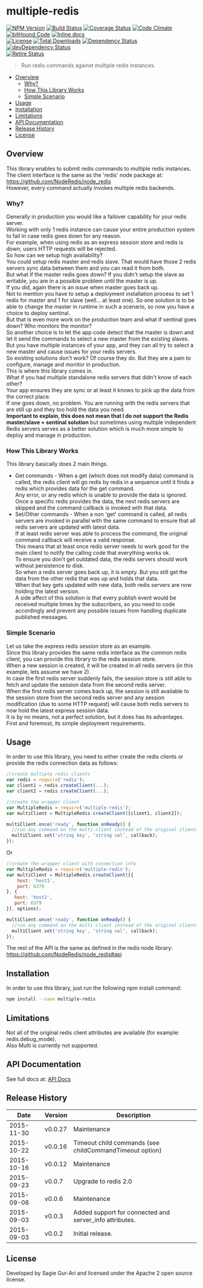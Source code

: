 # multiple-redis

[![NPM Version](http://img.shields.io/npm/v/multiple-redis.svg?style=flat)](https://www.npmjs.org/package/multiple-redis) [![Build Status](https://travis-ci.org/sagiegurari/multiple-redis.svg)](http://travis-ci.org/sagiegurari/multiple-redis) [![Coverage Status](https://coveralls.io/repos/sagiegurari/multiple-redis/badge.svg)](https://coveralls.io/r/sagiegurari/multiple-redis) [![Code Climate](https://codeclimate.com/github/sagiegurari/multiple-redis/badges/gpa.svg)](https://codeclimate.com/github/sagiegurari/multiple-redis) [![bitHound Code](https://www.bithound.io/github/sagiegurari/multiple-redis/badges/code.svg)](https://www.bithound.io/github/sagiegurari/multiple-redis) [![Inline docs](http://inch-ci.org/github/sagiegurari/multiple-redis.svg?branch=master)](http://inch-ci.org/github/sagiegurari/multiple-redis)<br>
[![License](https://img.shields.io/npm/l/multiple-redis.svg?style=flat)](https://github.com/sagiegurari/multiple-redis/blob/master/LICENSE) [![Total Downloads](https://img.shields.io/npm/dt/multiple-redis.svg?style=flat)](https://www.npmjs.org/package/multiple-redis) [![Dependency Status](https://david-dm.org/sagiegurari/multiple-redis.svg)](https://david-dm.org/sagiegurari/multiple-redis) [![devDependency Status](https://david-dm.org/sagiegurari/multiple-redis/dev-status.svg)](https://david-dm.org/sagiegurari/multiple-redis#info=devDependencies)<br>
[![Retire Status](http://retire.insecurity.today/api/image?uri=https://raw.githubusercontent.com/sagiegurari/multiple-redis/master/package.json)](http://retire.insecurity.today/api/image?uri=https://raw.githubusercontent.com/sagiegurari/multiple-redis/master/package.json)

> Run redis commands against multiple redis instances.

* [Overview](#overview)
  * [Why?](#why)
  * [How This Library Works](#howlibworks)
  * [Simple Scenario](#scenario)
* [Usage](#usage)
* [Installation](#installation)
* [Limitations](#limitations)
* [API Documentation](docs/api.md)
* [Release History](#history)
* [License](#license)

<a name="overview"></a>
## Overview
This library enables to submit redis commands to multiple redis instances.<br>
The client interface is the same as the 'redis' node package at: https://github.com/NodeRedis/node_redis<br>
However, every command actually invokes multiple redis backends.

<a name="why"></a>
### Why?
Generally in production you would like a failover capability for your redis server.<br>
Working with only 1 redis instance can cause your entire production system to fail in case redis goes down for any reason.<br>
For example, when using redis as an express session store and redis is down, users HTTP requests will be rejected.<br>
So how can we setup high availability?<br>
You could setup redis master and redis slave. That would have those 2 redis servers sync data between them and you can read it from both.<br>
But what if the master redis goes down? If you didn't setup the slave as writable, you are in a possible problem until the master is up.<br>
If you did, again there is an issue when master goes back up.<br>
Not to mention you have to setup a deployment installation process to set 1 redis for master and 1 for slave (well... at least one).
So one solution is to be able to change the master in runtime in such a scenario, so now you have a choice to deploy sentinal.<br>
But that is even more work on the production team and what if sentinal goes down? Who monitors the monitor?<br>
So another choice is to let the app code detect that the master is down and let it send the commands to select a new master from the existing slaves.<br>
But you have multiple instances of your app, and they can all try to select a new master and cause issues for your redis servers.<br>
So existing solutions don't work? Of course they do. But they are a pain to configure, manage and monitor in production.<br>
This is where this library comes in.<br>
What if you had multiple standalone redis servers that didn't know of each other?<br>
Your app ensures they are sync or at least it knows to pick up the data from the correct place.<br>
If one goes down, no problem. You are running with the redis servers that are still up and they too hold the data you need.<br>
**Important to explain, this does not mean that I do not support the Redis master/slave + sentinal solution** but sometimes using multiple
independent Redis servers serves as a better solution which is much more simple to deploy and manage in production.

<a name="howlibworks"></a>
### How This Library Works
This library basically does 2 main things.
* Get commands - When a get (which does not modify data) command is called, the redis client will go redis by redis in a sequence until
it finds a redis which provides data for the get command.<br>
Any error, or any redis which is unable to provide the data is ignored.<br>
Once a specific redis provides the data, the next redis servers are skipped and the command callback is invoked with that data.
* Set/Other commands - When a non 'get' command is called, all redis servers are invoked in parallel with the same command to
ensure that all redis servers are updated with latest data.<br>
If at least redis server was able to process the command, the original command callback will receive a valid response.<br>
This means that at least once redis server needs to work good for the main client to notify the calling code that everything works ok.<br>
To ensure you don't get outdated data, the redis servers should work without persistence to disk.<br>
So when a redis server goes back up, it is empty. But you still get the data from the other redis that was up and holds that data.<br>
When that key gets updated with new data, both redis servers are now holding the latest version.<br>
A side affect of this solution is that every publish event would be received multiple times by the subscribers,
so you need to code accordingly and prevent any possible issues from handling duplicate published messages.

<a name="scenario"></a>
### Simple Scenario
Let us take the express redis session store as an example.<br>
Since this library provides the same redis interface as the common redis client, you can provide this library to the
redis session store.<br>
When a new session is created, it will be created in all redis servers (in this example, lets assume we have 2).<br>
In case the first redis server suddenly fails, the session store is still able to fetch and update the session data from the
second redis server.<br>
When the first redis server comes back up, the session is still available to the session store from the second redis server and
any session modification (due to some HTTP request) will cause both redis servers to now hold the latest express session data.<br>
It is by no means, not a perfect solution, but it does has its advantages.<br>
First and foremost, its simple deployment requirements.

<a name="usage"></a>
## Usage
In order to use this library, you need to either create the redis clients or provide the redis connection data as follows:

```js
//create multiple redis clients
var redis = require('redis');
var client1 = redis.createClient(...);
var client2 = redis.createClient(...);

//create the wrapper client
var MultipleRedis = require('multiple-redis');
var multiClient = MultipleRedis.createClient([client1, client2]);

multiClient.once('ready', function onReady() {
  //run any command on the multi client instead of the original clients
  multiClient.set('string key', 'string val', callback);
});
```

Or

```js
//create the wrapper client with connection info
var MultipleRedis = require('multiple-redis');
var multiClient = MultipleRedis.createClient([{
    host: 'host1',
    port: 6379
}, {
   host: 'host2',
   port: 6379
}], options);

multiClient.once('ready', function onReady() {
  //run any command on the multi client instead of the original clients
  multiClient.set('string key', 'string val', callback);
});
```
The rest of the API is the same as defined in the redis node library: https://github.com/NodeRedis/node_redis#api
<br>
<a name="installation"></a>
## Installation
In order to use this library, just run the following npm install command:

```sh
npm install --save multiple-redis
```

<a name="limitations"></a>
## Limitations
Not all of the original redis client attributes are available (for example: redis.debug_mode).<br>
Also Multi is currently not supported.

## API Documentation
See full docs at: [API Docs](docs/api.md)

<a name="history"></a>
## Release History

| Date        | Version | Description |
| ----------- | ------- | ----------- |
| 2015-11-30  | v0.0.27 | Maintenance |
| 2015-10-22  | v0.0.16 | Timeout child commands (see childCommandTimeout option) |
| 2015-10-16  | v0.0.12 | Maintenance |
| 2015-09-23  | v0.0.7  | Upgrade to redis 2.0 |
| 2015-09-08  | v0.0.6  | Maintenance |
| 2015-09-03  | v0.0.3  | Added support for connected and server_info attributes. |
| 2015-09-03  | v0.0.2  | Initial release. |

<a name="license"></a>
## License
Developed by Sagie Gur-Ari and licensed under the Apache 2 open source license.
